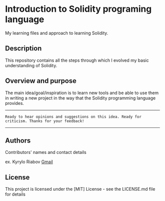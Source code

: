 # Introduction to Solidity programing language

My learning files and approach to learning Solidity.

## Description

This repository contains all the steps through which I evolved my basic understanding of Solidity.

## Overview and purpose

The main idea/goal/inspiration is to learn new tools and be able to use them in
writing a new project in the way that the Solidity programming language provides.

[//]: # (## Content of the system &#40;system boundaries&#41;)

[//]: # ()
[//]: # (## Interaction &#40;potential&#41; of the product &#40;with other products and components&#41;)

[//]: # ()
[//]: # (## Product functions &#40;brief description&#41;)

[//]: # ()
[//]: # (## Security requirements)

[//]: # ()
[//]: # (## User characteristics &#40;who is the end user of the system&#41;)

[//]: # ()
[//]: # (## Limitations)

---

`Ready to hear opinions and suggestions on this idea.
Ready for criticism.
Thanks for your feedback!`

---

## Authors

Contributors' names and contact details

ex. Kyrylo Riabov [Gmail](kyryl.ryabov@gmail.com)

## License

This project is licensed under the [MIT] License - see the LICENSE.md file for details

[//]: # (## Acknowledgments)

[//]: # ()
[//]: # (Inspiration, code snippets, etc.)

[//]: # (* [Bitcoin White paper]&#40;https://bitcoin.org/bitcoin.pdf&#41;)

[//]: # (* [Blockchain demo]&#40;https://andersbrownworth.com/blockchain/hash&#41;)


